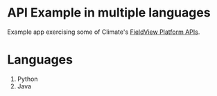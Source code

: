 # API Example in multiple languages 

Example app exercising some of Climate's [FieldView Platform APIs](https://dev.fieldview.com).

# Languages 
1. Python
2. Java
